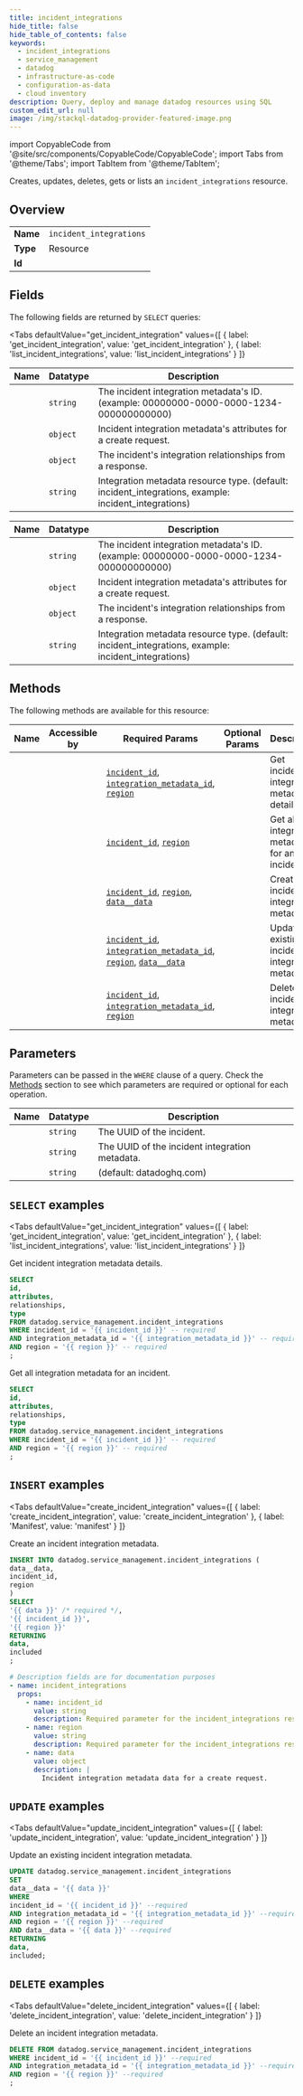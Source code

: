 ```yaml
--- 
title: incident_integrations
hide_title: false
hide_table_of_contents: false
keywords:
  - incident_integrations
  - service_management
  - datadog
  - infrastructure-as-code
  - configuration-as-data
  - cloud inventory
description: Query, deploy and manage datadog resources using SQL
custom_edit_url: null
image: /img/stackql-datadog-provider-featured-image.png
---
```


import CopyableCode from '@site/src/components/CopyableCode/CopyableCode';
import Tabs from '@theme/Tabs';
import TabItem from '@theme/TabItem';

Creates, updates, deletes, gets or lists an <code>incident_integrations</code> resource.

## Overview
<table><tbody>
<tr><td><b>Name</b></td><td><code>incident_integrations</code></td></tr>
<tr><td><b>Type</b></td><td>Resource</td></tr>
<tr><td><b>Id</b></td><td><CopyableCode code="datadog.service_management.incident_integrations" /></td></tr>
</tbody></table>

## Fields

The following fields are returned by `SELECT` queries:

<Tabs
    defaultValue="get_incident_integration"
    values={[
        { label: 'get_incident_integration', value: 'get_incident_integration' },
        { label: 'list_incident_integrations', value: 'list_incident_integrations' }
    ]}
>
<TabItem value="get_incident_integration">

<table>
<thead>
    <tr>
    <th>Name</th>
    <th>Datatype</th>
    <th>Description</th>
    </tr>
</thead>
<tbody>
<tr>
    <td><CopyableCode code="id" /></td>
    <td><code>string</code></td>
    <td>The incident integration metadata's ID. (example: 00000000-0000-0000-1234-000000000000)</td>
</tr>
<tr>
    <td><CopyableCode code="attributes" /></td>
    <td><code>object</code></td>
    <td>Incident integration metadata's attributes for a create request.</td>
</tr>
<tr>
    <td><CopyableCode code="relationships" /></td>
    <td><code>object</code></td>
    <td>The incident's integration relationships from a response.</td>
</tr>
<tr>
    <td><CopyableCode code="type" /></td>
    <td><code>string</code></td>
    <td>Integration metadata resource type. (default: incident_integrations, example: incident_integrations)</td>
</tr>
</tbody>
</table>
</TabItem>
<TabItem value="list_incident_integrations">

<table>
<thead>
    <tr>
    <th>Name</th>
    <th>Datatype</th>
    <th>Description</th>
    </tr>
</thead>
<tbody>
<tr>
    <td><CopyableCode code="id" /></td>
    <td><code>string</code></td>
    <td>The incident integration metadata's ID. (example: 00000000-0000-0000-1234-000000000000)</td>
</tr>
<tr>
    <td><CopyableCode code="attributes" /></td>
    <td><code>object</code></td>
    <td>Incident integration metadata's attributes for a create request.</td>
</tr>
<tr>
    <td><CopyableCode code="relationships" /></td>
    <td><code>object</code></td>
    <td>The incident's integration relationships from a response.</td>
</tr>
<tr>
    <td><CopyableCode code="type" /></td>
    <td><code>string</code></td>
    <td>Integration metadata resource type. (default: incident_integrations, example: incident_integrations)</td>
</tr>
</tbody>
</table>
</TabItem>
</Tabs>

## Methods

The following methods are available for this resource:

<table>
<thead>
    <tr>
    <th>Name</th>
    <th>Accessible by</th>
    <th>Required Params</th>
    <th>Optional Params</th>
    <th>Description</th>
    </tr>
</thead>
<tbody>
<tr>
    <td><a href="#get_incident_integration"><CopyableCode code="get_incident_integration" /></a></td>
    <td><CopyableCode code="select" /></td>
    <td><a href="#parameter-incident_id"><code>incident_id</code></a>, <a href="#parameter-integration_metadata_id"><code>integration_metadata_id</code></a>, <a href="#parameter-region"><code>region</code></a></td>
    <td></td>
    <td>Get incident integration metadata details.</td>
</tr>
<tr>
    <td><a href="#list_incident_integrations"><CopyableCode code="list_incident_integrations" /></a></td>
    <td><CopyableCode code="select" /></td>
    <td><a href="#parameter-incident_id"><code>incident_id</code></a>, <a href="#parameter-region"><code>region</code></a></td>
    <td></td>
    <td>Get all integration metadata for an incident.</td>
</tr>
<tr>
    <td><a href="#create_incident_integration"><CopyableCode code="create_incident_integration" /></a></td>
    <td><CopyableCode code="insert" /></td>
    <td><a href="#parameter-incident_id"><code>incident_id</code></a>, <a href="#parameter-region"><code>region</code></a>, <a href="#parameter-data__data"><code>data__data</code></a></td>
    <td></td>
    <td>Create an incident integration metadata.</td>
</tr>
<tr>
    <td><a href="#update_incident_integration"><CopyableCode code="update_incident_integration" /></a></td>
    <td><CopyableCode code="update" /></td>
    <td><a href="#parameter-incident_id"><code>incident_id</code></a>, <a href="#parameter-integration_metadata_id"><code>integration_metadata_id</code></a>, <a href="#parameter-region"><code>region</code></a>, <a href="#parameter-data__data"><code>data__data</code></a></td>
    <td></td>
    <td>Update an existing incident integration metadata.</td>
</tr>
<tr>
    <td><a href="#delete_incident_integration"><CopyableCode code="delete_incident_integration" /></a></td>
    <td><CopyableCode code="delete" /></td>
    <td><a href="#parameter-incident_id"><code>incident_id</code></a>, <a href="#parameter-integration_metadata_id"><code>integration_metadata_id</code></a>, <a href="#parameter-region"><code>region</code></a></td>
    <td></td>
    <td>Delete an incident integration metadata.</td>
</tr>
</tbody>
</table>

## Parameters

Parameters can be passed in the `WHERE` clause of a query. Check the [Methods](#methods) section to see which parameters are required or optional for each operation.

<table>
<thead>
    <tr>
    <th>Name</th>
    <th>Datatype</th>
    <th>Description</th>
    </tr>
</thead>
<tbody>
<tr id="parameter-incident_id">
    <td><CopyableCode code="incident_id" /></td>
    <td><code>string</code></td>
    <td>The UUID of the incident.</td>
</tr>
<tr id="parameter-integration_metadata_id">
    <td><CopyableCode code="integration_metadata_id" /></td>
    <td><code>string</code></td>
    <td>The UUID of the incident integration metadata.</td>
</tr>
<tr id="parameter-region">
    <td><CopyableCode code="region" /></td>
    <td><code>string</code></td>
    <td>(default: datadoghq.com)</td>
</tr>
</tbody>
</table>

## `SELECT` examples

<Tabs
    defaultValue="get_incident_integration"
    values={[
        { label: 'get_incident_integration', value: 'get_incident_integration' },
        { label: 'list_incident_integrations', value: 'list_incident_integrations' }
    ]}
>
<TabItem value="get_incident_integration">

Get incident integration metadata details.

```sql
SELECT
id,
attributes,
relationships,
type
FROM datadog.service_management.incident_integrations
WHERE incident_id = '{{ incident_id }}' -- required
AND integration_metadata_id = '{{ integration_metadata_id }}' -- required
AND region = '{{ region }}' -- required
;
```
</TabItem>
<TabItem value="list_incident_integrations">

Get all integration metadata for an incident.

```sql
SELECT
id,
attributes,
relationships,
type
FROM datadog.service_management.incident_integrations
WHERE incident_id = '{{ incident_id }}' -- required
AND region = '{{ region }}' -- required
;
```
</TabItem>
</Tabs>


## `INSERT` examples

<Tabs
    defaultValue="create_incident_integration"
    values={[
        { label: 'create_incident_integration', value: 'create_incident_integration' },
        { label: 'Manifest', value: 'manifest' }
    ]}
>
<TabItem value="create_incident_integration">

Create an incident integration metadata.

```sql
INSERT INTO datadog.service_management.incident_integrations (
data__data,
incident_id,
region
)
SELECT 
'{{ data }}' /* required */,
'{{ incident_id }}',
'{{ region }}'
RETURNING
data,
included
;
```
</TabItem>
<TabItem value="manifest">

```yaml
# Description fields are for documentation purposes
- name: incident_integrations
  props:
    - name: incident_id
      value: string
      description: Required parameter for the incident_integrations resource.
    - name: region
      value: string
      description: Required parameter for the incident_integrations resource.
    - name: data
      value: object
      description: |
        Incident integration metadata data for a create request.
```
</TabItem>
</Tabs>


## `UPDATE` examples

<Tabs
    defaultValue="update_incident_integration"
    values={[
        { label: 'update_incident_integration', value: 'update_incident_integration' }
    ]}
>
<TabItem value="update_incident_integration">

Update an existing incident integration metadata.

```sql
UPDATE datadog.service_management.incident_integrations
SET 
data__data = '{{ data }}'
WHERE 
incident_id = '{{ incident_id }}' --required
AND integration_metadata_id = '{{ integration_metadata_id }}' --required
AND region = '{{ region }}' --required
AND data__data = '{{ data }}' --required
RETURNING
data,
included;
```
</TabItem>
</Tabs>


## `DELETE` examples

<Tabs
    defaultValue="delete_incident_integration"
    values={[
        { label: 'delete_incident_integration', value: 'delete_incident_integration' }
    ]}
>
<TabItem value="delete_incident_integration">

Delete an incident integration metadata.

```sql
DELETE FROM datadog.service_management.incident_integrations
WHERE incident_id = '{{ incident_id }}' --required
AND integration_metadata_id = '{{ integration_metadata_id }}' --required
AND region = '{{ region }}' --required
;
```
</TabItem>
</Tabs>
